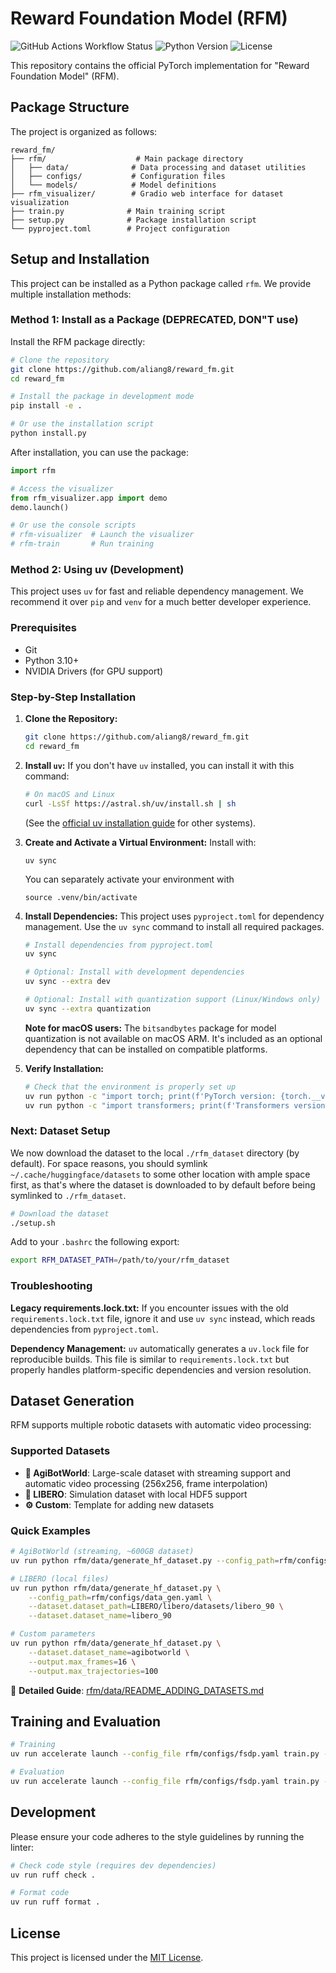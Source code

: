 # Reward Foundation Model (RFM)

![GitHub Actions Workflow Status](https://img.shields.io/github/actions/workflow/status/aliang8/reward_fm/ci.yml?branch=main&style=for-the-badge)
![Python Version](https://img.shields.io/badge/python-3.10+-blue.svg?style=for-the-badge)
![License](https://img.shields.io/github/license/aliang8/reward_fm?style=for-the-badge)

This repository contains the official PyTorch implementation for "Reward Foundation Model" (RFM). 

## Package Structure

The project is organized as follows:

```
reward_fm/
├── rfm/                    # Main package directory
│   ├── data/              # Data processing and dataset utilities
│   ├── configs/           # Configuration files
│   └── models/            # Model definitions
├── rfm_visualizer/        # Gradio web interface for dataset visualization
├── train.py              # Main training script
├── setup.py              # Package installation script
└── pyproject.toml        # Project configuration
```

## Setup and Installation

This project can be installed as a Python package called `rfm`. We provide multiple installation methods:

### Method 1: Install as a Package (DEPRECATED, DON"T use)

Install the RFM package directly:

```bash
# Clone the repository
git clone https://github.com/aliang8/reward_fm.git
cd reward_fm

# Install the package in development mode
pip install -e .

# Or use the installation script
python install.py
```

After installation, you can use the package:

```python
import rfm

# Access the visualizer
from rfm_visualizer.app import demo
demo.launch()

# Or use the console scripts
# rfm-visualizer  # Launch the visualizer
# rfm-train       # Run training
```

### Method 2: Using uv (Development)

This project uses `uv` for fast and reliable dependency management. We recommend it over `pip` and `venv` for a much better developer experience.

### Prerequisites

*   Git
*   Python 3.10+
*   NVIDIA Drivers (for GPU support)

### Step-by-Step Installation

1.  **Clone the Repository:**
    ```bash
    git clone https://github.com/aliang8/reward_fm.git
    cd reward_fm
    ```

2.  **Install `uv`:**
    If you don't have `uv` installed, you can install it with this command:
    ```bash
    # On macOS and Linux
    curl -LsSf https://astral.sh/uv/install.sh | sh
    ```
    (See the [official uv installation guide](https://github.com/astral-sh/uv#installation) for other systems).

3.  **Create and Activate a Virtual Environment:**
    Install with:
    ```
    uv sync
    ```

    You can separately activate your environment with
    ```
    source .venv/bin/activate
    ```

4.  **Install Dependencies:**
    This project uses `pyproject.toml` for dependency management. Use the `uv sync` command to install all required packages.

    ```bash
    # Install dependencies from pyproject.toml
    uv sync
    
    # Optional: Install with development dependencies
    uv sync --extra dev
    
    # Optional: Install with quantization support (Linux/Windows only)
    uv sync --extra quantization
    ```

    **Note for macOS users:** The `bitsandbytes` package for model quantization is not available on macOS ARM. It's included as an optional dependency that can be installed on compatible platforms.

5.  **Verify Installation:**
    ```bash
    # Check that the environment is properly set up
    uv run python -c "import torch; print(f'PyTorch version: {torch.__version__}')"
    uv run python -c "import transformers; print(f'Transformers version: {transformers.__version__}')"
    ```
### Next: Dataset Setup
We now download the dataset to the local `./rfm_dataset` directory (by default).
For space reasons, you should symlink `~/.cache/huggingface/datasets` to some other location with ample space first, as that's where the dataset is downloaded to by default before being symlinked to `./rfm_dataset`.

```bash
# Download the dataset
./setup.sh
```

Add to your `.bashrc` the following export:

```bash
export RFM_DATASET_PATH=/path/to/your/rfm_dataset
```



### Troubleshooting

**Legacy requirements.lock.txt:** If you encounter issues with the old `requirements.lock.txt` file, ignore it and use `uv sync` instead, which reads dependencies from `pyproject.toml`.

**Dependency Management:** `uv` automatically generates a `uv.lock` file for reproducible builds. This file is similar to `requirements.lock.txt` but properly handles platform-specific dependencies and version resolution.

## Dataset Generation

RFM supports multiple robotic datasets with automatic video processing:

### Supported Datasets
- **🚀 AgiBotWorld**: Large-scale dataset with streaming support and automatic video processing (256x256, frame interpolation)
- **🔧 LIBERO**: Simulation dataset with local HDF5 support
- **⚙️ Custom**: Template for adding new datasets

### Quick Examples
```bash
# AgiBotWorld (streaming, ~600GB dataset)
uv run python rfm/data/generate_hf_dataset.py --config_path=rfm/configs/data_gen_configs/agibot_world.yaml

# LIBERO (local files)
uv run python rfm/data/generate_hf_dataset.py \
    --config_path=rfm/configs/data_gen.yaml \
    --dataset.dataset_path=LIBERO/libero/datasets/libero_90 \
    --dataset.dataset_name=libero_90

# Custom parameters
uv run python rfm/data/generate_hf_dataset.py \
    --dataset.dataset_name=agibotworld \
    --output.max_frames=16 \
    --output.max_trajectories=100
```

📖 **Detailed Guide**: [rfm/data/README_ADDING_DATASETS.md](rfm/data/README_ADDING_DATASETS.md)

## Training and Evaluation
```bash
# Training
uv run accelerate launch --config_file rfm/configs/fsdp.yaml train.py --config_path=rfm/configs/config.yaml

# Evaluation
uv run accelerate launch --config_file rfm/configs/fsdp.yaml train.py --mode=evaluate
```

## Development

Please ensure your code adheres to the style guidelines by running the linter:
```bash
# Check code style (requires dev dependencies)
uv run ruff check .

# Format code
uv run ruff format .
```

## License

This project is licensed under the [MIT License](LICENSE).